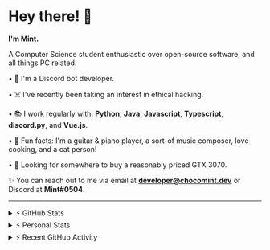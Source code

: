 # Hey there! 👋

**I'm Mint.**

A Computer Science student enthusiastic over open-source software, and all things PC related.

• 👾 I'm a Discord bot developer.

• ☠️ I've recently been taking an interest in ethical hacking.

• 📚 I work regularly with: **Python**, **Java**, **Javascript**, **Typescript**, **discord.py**, and **Vue.js**.

• 🍛 Fun facts: I'm a guitar & piano player, a sort-of music composer, love cooking, and a cat person!

• 🔎 Looking for somewhere to buy a reasonably priced GTX 3070.

✨ You can reach out to me via email at **developer@chocomint.dev** or Discord at **Mint#0504**.

---

<details>
    <summary>⚡ GitHub Stats</summary>

<img height="160px" align="center" alt="Mint's GitHub Stats" src="https://github-readme-stats-lunarmint.vercel.app/api?username=lunarmint&count_private=true&show_icons=true&hide_title=true&hide_border=true&title_color=00ffdf&icon_color=00ffdf&text_color=141823&bg_color=0,4158d0,c850c0,ffcc70&include_all_commits=false"/>

<img align="center" alt="Mint's Most Used Languages" src="https://github-readme-stats-lunarmint.vercel.app/api/top-langs/?username=lunarmint&hide_title=true&hide_border=true&langs_count=8&layout=compact&title_color=141823&bg_color=0,ffcc70,c850c0,4158d0"/>

</details>

<details>
    <summary>⚡ Personal Stats</summary>

<!--START_SECTION:waka-->
![Profile Views](http://img.shields.io/badge/Profile%20Views-0-blue)

![Lines of code](https://img.shields.io/badge/From%20Hello%20World%20I%27ve%20Written-164051%20lines%20of%20code-blue)

**I'm a Night 🦉** 

```text
🌞 Morning    71 commits     █████░░░░░░░░░░░░░░░░░░░░   22.4% 
🌆 Daytime    83 commits     ██████░░░░░░░░░░░░░░░░░░░   26.18% 
🌃 Evening    96 commits     ███████░░░░░░░░░░░░░░░░░░   30.28% 
🌙 Night      67 commits     █████░░░░░░░░░░░░░░░░░░░░   21.14%

```
📅 **I'm Most Productive on Thursday** 

```text
Monday       61 commits     ████░░░░░░░░░░░░░░░░░░░░░   19.24% 
Tuesday      40 commits     ███░░░░░░░░░░░░░░░░░░░░░░   12.62% 
Wednesday    32 commits     ██░░░░░░░░░░░░░░░░░░░░░░░   10.09% 
Thursday     73 commits     █████░░░░░░░░░░░░░░░░░░░░   23.03% 
Friday       48 commits     ███░░░░░░░░░░░░░░░░░░░░░░   15.14% 
Saturday     35 commits     ██░░░░░░░░░░░░░░░░░░░░░░░   11.04% 
Sunday       28 commits     ██░░░░░░░░░░░░░░░░░░░░░░░   8.83%

```


📊 **This Week I Spent My Time On** 

```text
💬 Programming Languages: 
Java                     8 hrs 25 mins       ████████████████░░░░░░░░░   64.52% 
C++                      3 hrs 28 mins       ██████░░░░░░░░░░░░░░░░░░░   26.68% 
Python                   1 hr 7 mins         ██░░░░░░░░░░░░░░░░░░░░░░░   8.58% 
Git Config               1 min               ░░░░░░░░░░░░░░░░░░░░░░░░░   0.13% 
CMake                    0 secs              ░░░░░░░░░░░░░░░░░░░░░░░░░   0.07%

🔥 Editors: 
IntelliJ                 8 hrs 26 mins       ████████████████░░░░░░░░░   64.65% 
CLion                    3 hrs 29 mins       ██████░░░░░░░░░░░░░░░░░░░   26.77% 
PyCharm                  1 hr 7 mins         ██░░░░░░░░░░░░░░░░░░░░░░░   8.58%

🐱‍💻 Projects: 
project3b_alpha          4 hrs 52 mins       █████████░░░░░░░░░░░░░░░░   37.35% 
project3a                3 hrs 29 mins       ██████░░░░░░░░░░░░░░░░░░░   26.7% 
project3b                2 hrs 40 mins       █████░░░░░░░░░░░░░░░░░░░░   20.54% 
Chiya                    1 hr 7 mins         ██░░░░░░░░░░░░░░░░░░░░░░░   8.58% 
project3b_test           43 mins             █░░░░░░░░░░░░░░░░░░░░░░░░   5.53%

💻 Operating System: 
Windows                  13 hrs 2 mins       █████████████████████████   100.0%

```

**I Mostly Code in Python** 

```text
Python                   6 repos             ███████░░░░░░░░░░░░░░░░░░   28.57% 
C                        5 repos             ██████░░░░░░░░░░░░░░░░░░░   23.81% 
Java                     3 repos             ███░░░░░░░░░░░░░░░░░░░░░░   14.29% 
Clojure                  2 repos             ██░░░░░░░░░░░░░░░░░░░░░░░   9.52% 
Scala                    2 repos             ██░░░░░░░░░░░░░░░░░░░░░░░   9.52%

```



 Last Updated on 18/10/2021
<!--END_SECTION:waka-->

</details>

<details>
    <summary>⚡ Recent GitHub Activity</summary>

<!--START_SECTION:activity-->
1. 💪 Opened PR [#120](https://github.com/ranimepiracy/chiya/pull/120) in [ranimepiracy/chiya](https://github.com/ranimepiracy/chiya)
2. ❗️ Closed issue [#71](https://github.com/ranimepiracy/chiya/issues/71) in [ranimepiracy/chiya](https://github.com/ranimepiracy/chiya)
3. ❗️ Closed issue [#78](https://github.com/ranimepiracy/chiya/issues/78) in [ranimepiracy/chiya](https://github.com/ranimepiracy/chiya)
4. 💪 Opened PR [#114](https://github.com/ranimepiracy/chiya/pull/114) in [ranimepiracy/chiya](https://github.com/ranimepiracy/chiya)
5. 💪 Opened PR [#113](https://github.com/ranimepiracy/chiya/pull/113) in [ranimepiracy/chiya](https://github.com/ranimepiracy/chiya)
<!--END_SECTION:activity-->

</details>
